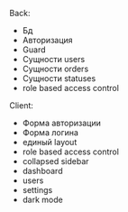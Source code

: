 Back:
- Бд
- Авторизация
- Guard
- Сущности users
- Сущности orders
- Сущности statuses
- role based access control

Client:
- Форма авторизации
- Форма логина
- единый layout
- role based access control
- collapsed sidebar
- dashboard
- users
- settings
- dark mode
